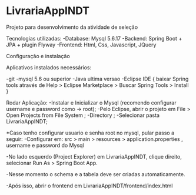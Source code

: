 # LivrariaAppINDT
Projeto para desenvolvimento da atividade de seleção

Tecnologias utilizadas:
-Database: Mysql 5.6.17
-Backend: Spring Boot + JPA + plugin Flyway
-Frontend: Html, Css, Javascript, JQuery

Configuração e instalação

Aplicativos instalados necessários:

-git
-mysql 5.6 ou superior
-Java ultima versao
-Eclipse IDE {
	baixar Spring tools através de Help > Eclipse Marketplace > Buscar Spring Tools > Install
}

Rodar Aplicação:
-Instalar e Inicializar o Mysql (recomendo configurar username e password como -> root);
-Pelo Eclipse, abrir o projeto em File > Open Projects from File System ;
-Directory ;
-Selecionar pasta LivrariaAppINDT;

*Caso tenho configurar usuario e senha root no mysql, pular passo a seguir:
	-Configurar em: src > main > resources > application.properties , username e password do Mysql

-No lado esquerdo (Project Explorer) em LivrariaAppINDT, clique direito, selecionar Run As > Spring Boot App.

-Nesse momento o schema e a tabela deve ser criadas automaticamente.

-Após isso, abrir o frontend em LivrariaAppINDT/frontend/index.html
